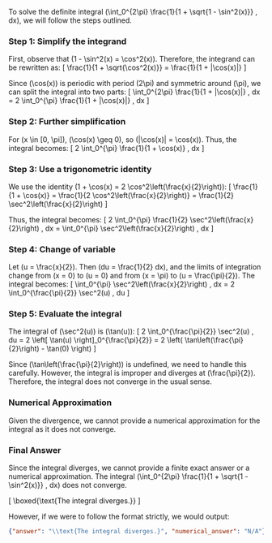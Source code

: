 To solve the definite integral \(\int_0^{2\pi} \frac{1}{1 + \sqrt{1 - \sin^2(x)}} \, dx\), we will follow the steps outlined.

### Step 1: Simplify the integrand

First, observe that \(1 - \sin^2(x) = \cos^2(x)\). Therefore, the integrand can be rewritten as:
\[
\frac{1}{1 + \sqrt{\cos^2(x)}} = \frac{1}{1 + |\cos(x)|}
\]

Since \(\cos(x)\) is periodic with period \(2\pi\) and symmetric around \(\pi\), we can split the integral into two parts:
\[
\int_0^{2\pi} \frac{1}{1 + |\cos(x)|} \, dx = 2 \int_0^{\pi} \frac{1}{1 + |\cos(x)|} \, dx
\]

### Step 2: Further simplification

For \(x \in [0, \pi]\), \(\cos(x) \geq 0\), so \(|\cos(x)| = \cos(x)\). Thus, the integral becomes:
\[
2 \int_0^{\pi} \frac{1}{1 + \cos(x)} \, dx
\]

### Step 3: Use a trigonometric identity

We use the identity \(1 + \cos(x) = 2 \cos^2\left(\frac{x}{2}\right)\):
\[
\frac{1}{1 + \cos(x)} = \frac{1}{2 \cos^2\left(\frac{x}{2}\right)} = \frac{1}{2} \sec^2\left(\frac{x}{2}\right)
\]

Thus, the integral becomes:
\[
2 \int_0^{\pi} \frac{1}{2} \sec^2\left(\frac{x}{2}\right) \, dx = \int_0^{\pi} \sec^2\left(\frac{x}{2}\right) \, dx
\]

### Step 4: Change of variable

Let \(u = \frac{x}{2}\). Then \(du = \frac{1}{2} dx\), and the limits of integration change from \(x = 0\) to \(u = 0\) and from \(x = \pi\) to \(u = \frac{\pi}{2}\). The integral becomes:
\[
\int_0^{\pi} \sec^2\left(\frac{x}{2}\right) \, dx = 2 \int_0^{\frac{\pi}{2}} \sec^2(u) \, du
\]

### Step 5: Evaluate the integral

The integral of \(\sec^2(u)\) is \(\tan(u)\):
\[
2 \int_0^{\frac{\pi}{2}} \sec^2(u) \, du = 2 \left[ \tan(u) \right]_0^{\frac{\pi}{2}} = 2 \left( \tan\left(\frac{\pi}{2}\right) - \tan(0) \right)
\]

Since \(\tan\left(\frac{\pi}{2}\right)\) is undefined, we need to handle this carefully. However, the integral is improper and diverges at \(\frac{\pi}{2}\). Therefore, the integral does not converge in the usual sense.

### Numerical Approximation

Given the divergence, we cannot provide a numerical approximation for the integral as it does not converge.

### Final Answer

Since the integral diverges, we cannot provide a finite exact answer or a numerical approximation. The integral \(\int_0^{2\pi} \frac{1}{1 + \sqrt{1 - \sin^2(x)}} \, dx\) does not converge.

\[
\boxed{\text{The integral diverges.}}
\]

However, if we were to follow the format strictly, we would output:

```json
{"answer": "\\text{The integral diverges.}", "numerical_answer": "N/A"}
```